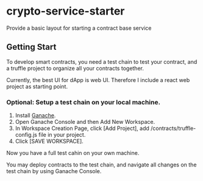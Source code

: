 # crypto-service-starter
Provide a basic layout for starting a contract base service


## Getting Start
To develop smart contracts, you need a test chain to test your contract, and a truffle project to organize all your contracts together.

Currently, the best UI for dApp is web UI. Therefore I include a react web project as starting point.

### Optional: Setup a test chain on your local machine.
1. Install [Ganache](https://trufflesuite.com/ganache/).
2. Open Ganache Console and then Add New Workspace.
3. In Workspace Creation Page, click [Add Project], add /contracts/truffle-config.js file in your project.
4. Click [SAVE WORKSPACE]. 

Now you have a full test cahin on your own machine.

You may deploy contracts to the test chain, and navigate all changes on the test chain by using Ganache Console.